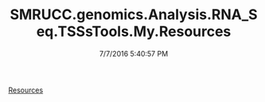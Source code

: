 ﻿---
title: SMRUCC.genomics.Analysis.RNA_Seq.TSSsTools.My.Resources
date: 7/7/2016 5:40:57 PM
---

[Resources](T-SMRUCC.genomics.Analysis.RNA_Seq.TSSsTools.My.Resources.Resources.html)
